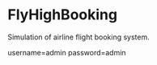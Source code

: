 FlyHighBooking
==============

Simulation of airline flight booking system.

username=admin
password=admin
